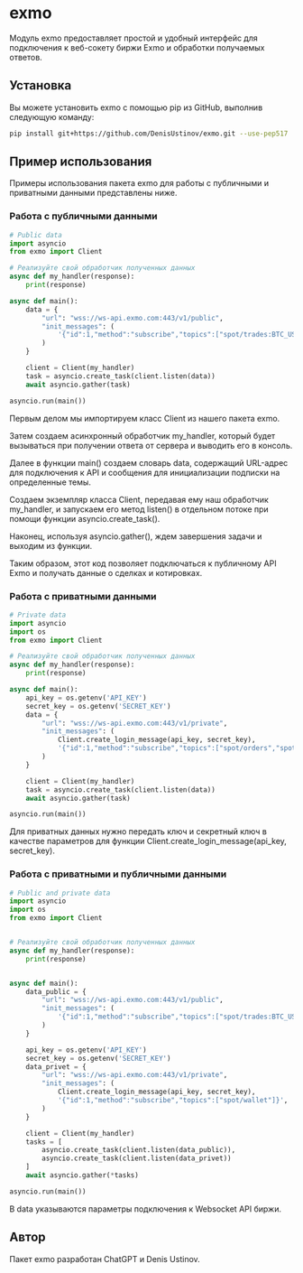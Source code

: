 # exmo
Модуль exmo предоставляет простой и удобный интерфейс для подключения к веб-сокету биржи Exmo и обработки получаемых ответов.

## Установка
Вы можете установить exmo с помощью pip из GitHub, выполнив следующую команду:
```bash
pip install git+https://github.com/DenisUstinov/exmo.git --use-pep517
```

## Пример использования
Примеры использования пакета exmo для работы с публичными и приватными данными представлены ниже.

### Работа с публичными данными
```python
# Public data
import asyncio
from exmo import Client

# Реализуйте свой обработчик полученных данных
async def my_handler(response):
    print(response)

async def main():
    data = {
        "url": "wss://ws-api.exmo.com:443/v1/public",
        "init_messages": (
            '{"id":1,"method":"subscribe","topics":["spot/trades:BTC_USD", "spot/ticker:LTC_USD"]}',
        )
    }

    client = Client(my_handler)
    task = asyncio.create_task(client.listen(data))
    await asyncio.gather(task)

asyncio.run(main())
```
Первым делом мы импортируем класс Client из нашего пакета exmo.

Затем создаем асинхронный обработчик my_handler, который будет вызываться при получении ответа от сервера и выводить его в консоль.

Далее в функции main() создаем словарь data, содержащий URL-адрес для подключения к API и сообщения для инициализации подписки на определенные темы.

Создаем экземпляр класса Client, передавая ему наш обработчик my_handler, и запускаем его метод listen() в отдельном потоке при помощи функции asyncio.create_task().

Наконец, используя asyncio.gather(), ждем завершения задачи и выходим из функции.

Таким образом, этот код позволяет подключаться к публичному API Exmo и получать данные о сделках и котировках.

### Работа с приватными данными
```python
# Private data
import asyncio
import os
from exmo import Client

# Реализуйте свой обработчик полученных данных
async def my_handler(response):
    print(response)

async def main():
    api_key = os.getenv('API_KEY')
    secret_key = os.getenv('SECRET_KEY')
    data = {
        "url": "wss://ws-api.exmo.com:443/v1/private",
        "init_messages": (
            Client.create_login_message(api_key, secret_key),
            '{"id":1,"method":"subscribe","topics":["spot/orders","spot/user_trades"]}',
        )
    }

    client = Client(my_handler)
    task = asyncio.create_task(client.listen(data))
    await asyncio.gather(task)

asyncio.run(main())
```
Для приватных данных нужно передать ключ и секретный ключ в качестве параметров для функции Client.create_login_message(api_key, secret_key).

### Работа с приватными и публичными данными
```python
# Public and private data
import asyncio
import os
from exmo import Client


# Реализуйте свой обработчик полученных данных
async def my_handler(response):
    print(response)


async def main():
    data_public = {
        "url": "wss://ws-api.exmo.com:443/v1/public",
        "init_messages": (
            '{"id":1,"method":"subscribe","topics":["spot/trades:BTC_USDT","spot/ticker:BTC_USDT"]}',
        )
    }

    api_key = os.getenv('API_KEY')
    secret_key = os.getenv('SECRET_KEY')
    data_privet = {
        "url": "wss://ws-api.exmo.com:443/v1/private",
        "init_messages": (
            Client.create_login_message(api_key, secret_key),
            '{"id":1,"method":"subscribe","topics":["spot/wallet"]}',
        )
    }

    client = Client(my_handler)
    tasks = [
        asyncio.create_task(client.listen(data_public)),
        asyncio.create_task(client.listen(data_privet))
    ]
    await asyncio.gather(*tasks)

asyncio.run(main())
```
В data указываются параметры подключения к Websocket API биржи.

## Автор
Пакет exmo разработан ChatGPT и Denis Ustinov.